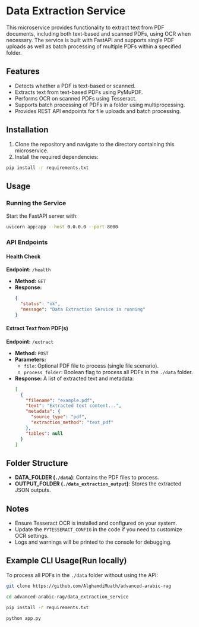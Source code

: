 # Data Extraction Service

This microservice provides functionality to extract text from PDF documents, including both text-based and scanned PDFs, using OCR when necessary. The service is built with FastAPI and supports single PDF uploads as well as batch processing of multiple PDFs within a specified folder.

## Features
- Detects whether a PDF is text-based or scanned.
- Extracts text from text-based PDFs using PyMuPDF.
- Performs OCR on scanned PDFs using Tesseract.
- Supports batch processing of PDFs in a folder using multiprocessing.
- Provides REST API endpoints for file uploads and batch processing.

## Installation

1. Clone the repository and navigate to the directory containing this microservice.
2. Install the required dependencies:

```bash
pip install -r requirements.txt
```

## Usage

### Running the Service
Start the FastAPI server with:

```bash
uvicorn app:app --host 0.0.0.0 --port 8000
```

### API Endpoints

#### Health Check
**Endpoint:** `/health`
- **Method:** `GET`
- **Response:**
  ```json
  {
    "status": "ok",
    "message": "Data Extraction Service is running"
  }
  ```

#### Extract Text from PDF(s)
**Endpoint:** `/extract`
- **Method:** `POST`
- **Parameters:**
  - `file`: Optional PDF file to process (single file scenario).
  - `process_folder`: Boolean flag to process all PDFs in the `./data` folder.
- **Response:** A list of extracted text and metadata:
  ```json
  [
    {
      "filename": "example.pdf",
      "text": "Extracted text content...",
      "metadata": {
        "source_type": "pdf",
        "extraction_method": "text_pdf"
      },
      "tables": null
    }
  ]
  ```

## Folder Structure
- **DATA_FOLDER (`./data`)**: Contains the PDF files to process.
- **OUTPUT_FOLDER (`./data_extraction_output`)**: Stores the extracted JSON outputs.

## Notes
- Ensure Tesseract OCR is installed and configured on your system.
- Update the `PYTESSERACT_CONFIG` in the code if you need to customize OCR settings.
- Logs and warnings will be printed to the console for debugging.

## Example CLI Usage(Run locally) 
To process all PDFs in the `./data` folder without using the API:

```bash
git clone https://github.com/AlghamdiMuath/advanced-arabic-rag
```
```bash
cd advanced-arabic-rag/data_extraction_service
```
```bash
pip install -r requirements.txt
```
```bash
python app.py
```
